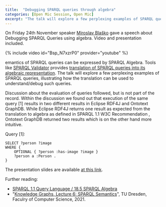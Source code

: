 ```yaml
---
title:  "Debugging SPARQL queries through algebra"
categories: [Open Mic Session, Open Mic]
excerpt: "The talk will explore a few perplexing examples of SPARQL queries, illustrating how the translation can be used to understand/debug such queries."
---
```


On Friday 24th November speaker [Miroslav Blaško](https://kbss.felk.cvut.cz/web/team#miroslav-blaško) gave a speech about Debugging SPARQL Queries using algebra. Video and presentation included.

{% include video id="Bsp_N7xzrP0" provider="youtube" %}

emantics of SPARQL queries can be expressed by SPARQL Algebra. Tools like [SPARQL Validator](http://sparql.org/query-validator.html) provides [translation of SPARQL queries into its algebraic representation](https://www.w3.org/TR/2013/REC-sparql11-query-20130321/#sparqlQuery).
The talk will explore a few perplexing examples of SPARQL queries, illustrating how the translation can be used to understand/debug such queries.

Discussion about the evaluation of queries followed, but is not part of the record.  Within the discussion we found out that execution of the same query [1] results in two different results in Eclipse RDF4J and Ontotext GraphDB.  While Eclipse RDF4J returns one result as expected from the translation to algebra as defined in SPARQL 1.1 W3C Recommendation , Ontotext GraphDB returned two results which is on the other hand more intuitive.

Query [1]:

    SELECT ?person ?image
    WHERE {
        OPTIONAL { ?person :has-image ?image }   
        ?person a :Person .
    }


The presentation slides are available [at this link](https://drive.google.com/file/d/12X3Hg2CFn67ogZGKuyUgbkNXENPn_LS5/view?usp=drive_link).

Further reading:
* [SPARQL 1.1 Query Language / 18.5 SPARQL Algebra](https://www.w3.org/TR/sparql11-query/#sparqlAlgebra)
* "[Knowledge Graphs, Lecture 6: SPARQL Semantics](https://iccl.inf.tu-dresden.de/w/images/c/c9/KG2021-Lecture-06-overlay.pdf)", TU Dresden, Faculry of Computer Science, 2021.
